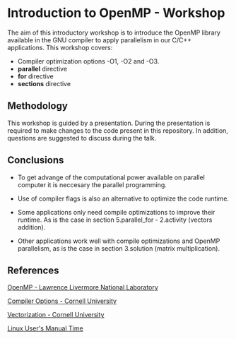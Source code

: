 # Introduction to OpenMP - Workshop

The aim of this introductory workshop is to introduce the OpenMP library available in the GNU compiler to apply parallelism in our C/C++ applications. This workshop covers:

* Compiler optimization options -O1, -O2 and -O3.
* **parallel** directive
* **for** directive
* **sections** directive

## Methodology

This workshop is guided by a presentation. During the presentation is required to make changes to the code present in this repository. In addition, questions are suggested to discuss during the talk.

## Conclusions

* To get advange of the computational power available on parallel computer it is neccesary the parallel programming.

* Use of compiler flags is also an alternative to optimize the code runtime.

* Some applications only need compile optimizations to improve their runtime. As is the case in section 5.parallel_for - 2.activity (vectors addition).

* Other applications work well with compile optimizations and OpenMP parallelism, as is the case in section 3.solution (matrix multiplication).

## References

[OpenMP - Lawrence Livermore National Laboratory](https://computing.llnl.gov/tutorials/openMP/)

[Compiler Options - Cornell University](https://cvw.cac.cornell.edu/codeopt/compilerOptions)

[Vectorization - Cornell University](https://cvw.cac.cornell.edu/vector/)

[Linux User's Manual Time](http://man7.org/linux/man-pages/man1/time.1.html) 